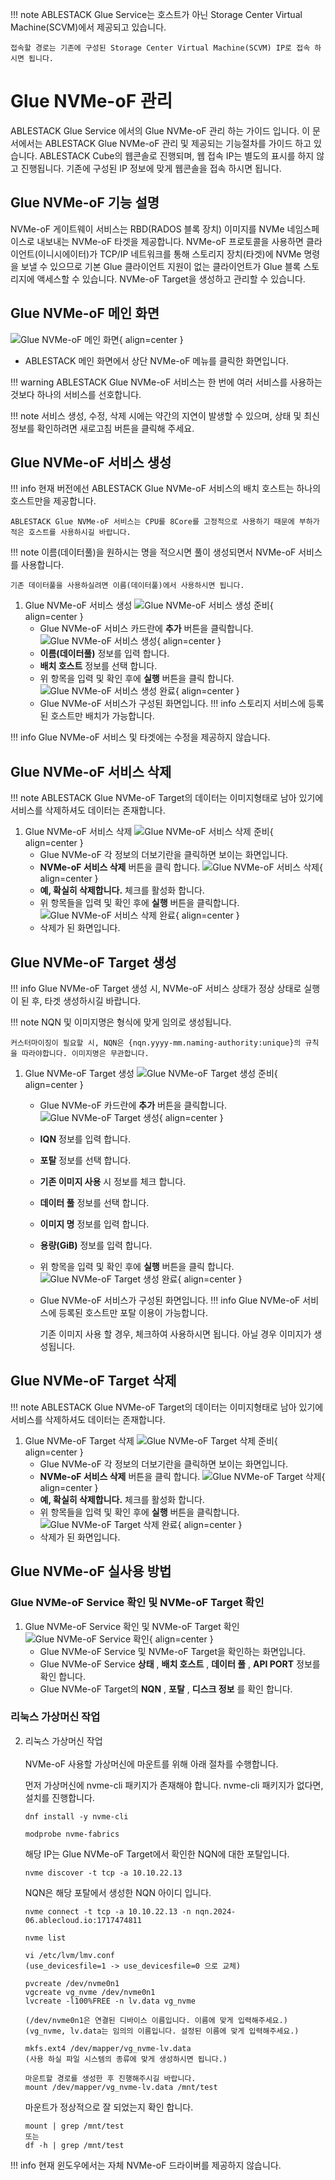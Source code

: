 !!! note
    ABLESTACK Glue Service는 호스트가 아닌 Storage Center Virtual Machine(SCVM)에서 제공되고 있습니다.

    접속할 경로는 기존에 구성된 Storage Center Virtual Machine(SCVM) IP로 접속 하시면 됩니다.

# Glue NVMe-oF 관리
ABLESTACK Glue Service 에서의 Glue NVMe-oF 관리 하는 가이드 입니다.
이 문서에서는 ABLESTACK Glue NVMe-oF 관리 및 제공되는 기능절차를 가이드 하고 있습니다.
ABLESTACK Cube의 웹콘솔로 진행되며, 웹 접속 IP는 별도의 표시를 하지 않고 진행됩니다.
기존에 구성된 IP 정보에 맞게 웹콘솔을 접속 하시면 됩니다.

## Glue NVMe-oF 기능 설명
NVMe-oF 게이트웨이 서비스는 RBD(RADOS 블록 장치) 이미지를 NVMe 네임스페이스로 내보내는 NVMe-oF 타겟을 제공합니다.
NVMe-oF 프로토콜을 사용하면 클라이언트(이니시에이터)가 TCP/IP 네트워크를 통해 스토리지 장치(타겟)에 NVMe 명령을 보낼 수 있으므로 기본 Glue 클라이언트 지원이 없는 클라이언트가 Glue 블록 스토리지에 액세스할 수 있습니다.
NVMe-oF Target을 생성하고 관리할 수 있습니다.

## Glue NVMe-oF 메인 화면
![Glue NVMe-oF 메인 화면](../../assets/images/glue-service/install-guide-glue-nvmeof-main-01.png){ align=center }
- ABLESTACK 메인 화면에서 상단 NVMe-oF 메뉴를 클릭한 화면입니다.

!!! warning
    ABLESTACK Glue NVMe-oF 서비스는 한 번에 여러 서비스를 사용하는 것보다 하나의 서비스를 선호합니다.

!!! note
    서비스 생성, 수정, 삭제 시에는 약간의 지연이 발생할 수 있으며, 상태 및 최신 정보를 확인하려면 새로고침 버튼을 클릭해 주세요.

## Glue NVMe-oF 서비스 생성

!!! info
    현재 버전에선 ABLESTACK Glue NVMe-oF 서비스의 배치 호스트는 하나의 호스트만을 제공합니다.

    ABLESTACK Glue NVMe-oF 서비스는 CPU를 8Core를 고정적으로 사용하기 때문에 부하가 적은 호스트를 사용하시길 바랍니다.

!!! note
    이름(데이터풀)을 원하시는 명을 적으시면 풀이 생성되면서 NVMe-oF 서비스를 사용합니다.

    기존 데이터풀을 사용하실려면 이름(데이터풀)에서 사용하시면 됩니다.

1. Glue NVMe-oF 서비스 생성
    ![Glue NVMe-oF 서비스 생성 준비](../../assets/images/glue-service/install-guide-glue-nvmeof-create-01.png){ align=center }
    - Glue NVMe-oF 서비스 카드란에 **추가** 버튼을 클릭합니다.
    ![Glue NVMe-oF 서비스 생성](../../assets/images/glue-service/install-guide-glue-nvmeof-create-02.png){ align=center }
    - **이름(데이터풀)** 정보를 입력 합니다.
    - **배치 호스트** 정보를 선택 합니다.
    - 위 항목을 입력 및 확인 후에 **실행** 버튼을 클릭 합니다.
    ![Glue NVMe-oF 서비스 생성 완료](../../assets/images/glue-service/install-guide-glue-nvmeof-create-03.png){ align=center }
    - Glue NVMe-oF 서비스가 구성된 화면입니다.
    !!! info
        스토리지 서비스에 등록된 호스트만 배치가 가능합니다.

!!! info
    Glue NVMe-oF 서비스 및 타겟에는 수정을 제공하지 않습니다.

## Glue NVMe-oF 서비스 삭제

!!! note
    ABLESTACK Glue NVMe-oF Target의 데이터는 이미지형태로 남아 있기에 서비스를 삭제하셔도 데이터는 존재합니다.

1. Glue NVMe-oF 서비스 삭제
    ![Glue NVMe-oF 서비스 삭제 준비](../../assets/images/glue-service/install-guide-glue-nvmeof-delete-01.png){ align=center }
    - Glue NVMe-oF 각 정보의 더보기란을 클릭하면 보이는 화면입니다.
    - **NVMe-oF 서비스 삭제** 버튼을 클릭 합니다.
    ![Glue NVMe-oF 서비스 삭제](../../assets/images/glue-service/install-guide-glue-nvmeof-delete-02.png){ align=center }
    - **예, 확실히 삭제합니다.** 체크를 활성화 합니다.
    - 위 항목들을 입력 및 확인 후에 **실행** 버튼을 클릭합니다.
    ![Glue NVMe-oF 서비스 삭제 완료](../../assets/images/glue-service/install-guide-glue-nvmeof-delete-03.png){ align=center }
    - 삭제가 된 화면입니다.

## Glue NVMe-oF Target 생성

!!! info
    Glue NVMe-oF Target 생성 시, NVMe-oF 서비스 상태가 정상 상태로 실행이 된 후, 타겟 생성하시길 바랍니다.

!!! note
    NQN 및 이미지명은 형식에 맞게 임의로 생성됩니다.

    커스터마이징이 필요할 시, NQN은 {nqn.yyyy-mm.naming-authority:unique}의 규칙을 따라야합니다. 이미지명은 무관합니다.

1. Glue NVMe-oF Target 생성
    ![Glue NVMe-oF Target 생성 준비](../../assets/images/glue-service/install-guide-glue-nvmeof-target-create-01.png){ align=center }
    - Glue NVMe-oF 카드란에 **추가** 버튼을 클릭합니다.
    ![Glue NVMe-oF Target 생성](../../assets/images/glue-service/install-guide-glue-nvmeof-target-create-02.png){ align=center }
    - **IQN** 정보를 입력 합니다.
    - **포탈** 정보를 선택 합니다.
    - **기존 이미지 사용** 시 정보를 체크 합니다.
    - **데이터 풀** 정보를 선택 합니다.
    - **이미지 명** 정보를 입력 합니다.
    - **용량(GiB)** 정보를 입력 합니다.
    - 위 항목을 입력 및 확인 후에 **실행** 버튼을 클릭 합니다.
    ![Glue NVMe-oF Target 생성 완료](../../assets/images/glue-service/install-guide-glue-nvmeof-target-create-03.png){ align=center }
    - Glue NVMe-oF 서비스가 구성된 화면입니다.
    !!! info
        Glue NVMe-oF 서비스에 등록된 호스트만 포탈 이용이 가능합니다.

        기존 이미지 사용 할 경우, 체크하여 사용하시면 됩니다. 아닐 경우 이미지가 생성됩니다.

## Glue NVMe-oF Target 삭제

!!! note
    ABLESTACK Glue NVMe-oF Target의 데이터는 이미지형태로 남아 있기에 서비스를 삭제하셔도 데이터는 존재합니다.

1. Glue NVMe-oF Target 삭제
    ![Glue NVMe-oF Target 삭제 준비](../../assets/images/glue-service/install-guide-glue-nvmeof-target-delete-01.png){ align=center }
    - Glue NVMe-oF 각 정보의 더보기란을 클릭하면 보이는 화면입니다.
    - **NVMe-oF 서비스 삭제** 버튼을 클릭 합니다.
    ![Glue NVMe-oF Target 삭제](../../assets/images/glue-service/install-guide-glue-nvmeof-target-delete-02.png){ align=center }
    - **예, 확실히 삭제합니다.** 체크를 활성화 합니다.
    - 위 항목들을 입력 및 확인 후에 **실행** 버튼을 클릭합니다.
    ![Glue NVMe-oF Target 삭제 완료](../../assets/images/glue-service/install-guide-glue-nvmeof-target-delete-03.png){ align=center }
    - 삭제가 된 화면입니다.

## Glue NVMe-oF 실사용 방법

### Glue NVMe-oF Service 확인 및 NVMe-oF Target 확인
1. Glue NVMe-oF Service 확인 및 NVMe-oF Target 확인
    ![Glue NVMe-oF Service 확인](../../assets/images/glue-service/install-guide-glue-nvmeof-actual-use-01.png){ align=center }
    - Glue NVMe-oF Service 및 NVMe-oF Target을 확인하는 화면입니다.
    - Glue NVMe-oF Service **상태** , **배치 호스트** , **데이터 풀** , **API PORT** 정보를 확인 합니다.
    - Glue NVMe-oF Target의 **NQN** , **포탈** , **디스크 정보** 를 확인 합니다.</br>

### 리눅스 가상머신 작업
2. 리눅스 가상머신 작업</br></br>
    NVMe-oF 사용할 가상머신에 마운트를 위해 아래 절차를 수행합니다.

    먼저 가상머신에 nvme-cli 패키지가 존재해야 합니다.
    nvme-cli 패키지가 없다면, 설치를 진행합니다.
    ```shell title="패키지 설치"
    dnf install -y nvme-cli
    ```
    ```shell title="새로운 모듈 로드"
    modprobe nvme-fabrics
    ```
    해당 IP는 Glue NVMe-oF Target에서 확인한 NQN에 대한 포탈입니다.
    ```shell title="NVMe 대상에서 사용 가능한 하위 시스템 검색"
    nvme discover -t tcp -a 10.10.22.13
    ```
    NQN은 해당 포탈에서 생성한 NQN 아이디 입니다.
    ```shell title="검색된 하위 시스템 연결"
    nvme connect -t tcp -a 10.10.22.13 -n nqn.2024-06.ablecloud.io:1717474811
    ```
    ```shell title="연결 확인"
    nvme list
    ```

    ```shell title="NVMe-oF LVM 설정 및 파일 시스템 생성"
    vi /etc/lvm/lmv.conf
    (use_devicesfile=1 -> use_devicesfile=0 으로 교체)

    pvcreate /dev/nvme0n1
    vgcreate vg_nvme /dev/nvme0n1
    lvcreate -l100%FREE -n lv.data vg_nvme

    (/dev/nvme0n1은 연결된 디바이스 이름입니다. 이름에 맞게 입력해주세요.)
    (vg_nvme, lv.data는 임의의 이름입니다. 설정된 이름에 맞게 입력해주세요.)

    mkfs.ext4 /dev/mapper/vg_nvme-lv.data
    (사용 하실 파일 시스템의 종류에 맞게 생성하시면 됩니다.)

    마운트할 경로를 생성한 후 진행해주시길 바랍니다.
    mount /dev/mapper/vg_nvme-lv.data /mnt/test
    ```

    마운트가 정상적으로 잘 되었는지 확인 합니다.
    ```shell title="마운트 확인"
    mount | grep /mnt/test
    또는
    df -h | grep /mnt/test
    ```
!!! info
    현재 윈도우에서는 자체 NVMe-oF 드라이버를  제공하지 않습니다.